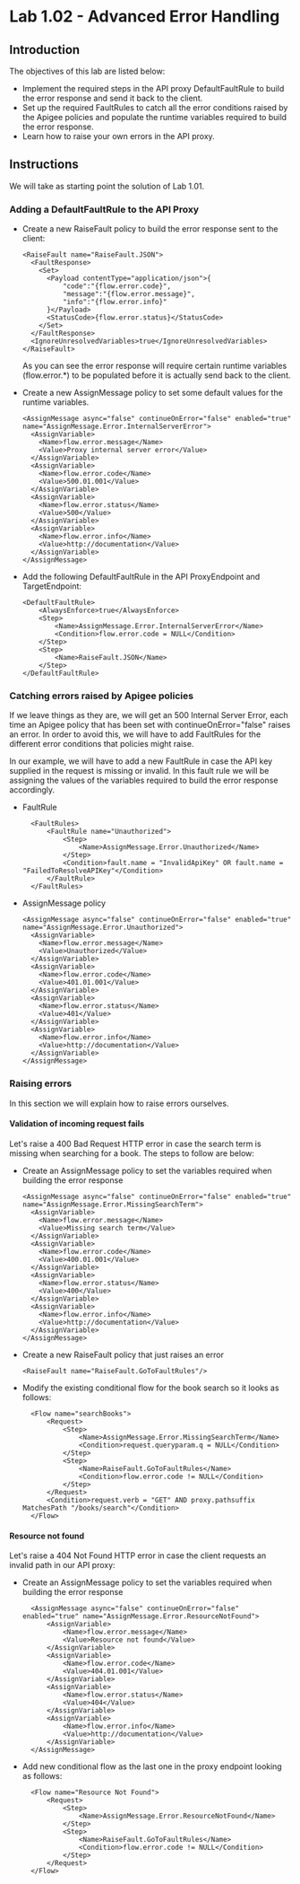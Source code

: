 # Lab 1.02 - Advanced Error Handling 

## Introduction

The objectives of this lab are listed below:

* Implement the required steps in the API proxy DefaultFaultRule to build the error response and send it back to the client. 
* Set up the required FaultRules to catch all the error conditions raised by the  Apigee policies and populate the runtime variables required to build the error response.
* Learn how to raise your own errors in the API proxy.

## Instructions

We will take as starting point the solution of Lab 1.01.

### Adding a DefaultFaultRule to the API Proxy

* Create a new RaiseFault policy to build the error response sent to the client:

      <RaiseFault name="RaiseFault.JSON">
        <FaultResponse>
          <Set>
            <Payload contentType="application/json">{
                "code":"{flow.error.code}",
                "message":"{flow.error.message}",
                "info":"{flow.error.info}"
            }</Payload>
            <StatusCode>{flow.error.status}</StatusCode>
          </Set>
        </FaultResponse>
        <IgnoreUnresolvedVariables>true</IgnoreUnresolvedVariables>
      </RaiseFault>

    As you can see the error response will require certain runtime variables (flow.error.*) to be populated before it is actually send back to the client.

* Create a new AssignMessage policy to set some default values for the runtime variables.

      <AssignMessage async="false" continueOnError="false" enabled="true" name="AssignMessage.Error.InternalServerError">
        <AssignVariable>
          <Name>flow.error.message</Name>
          <Value>Proxy internal server error</Value>
        </AssignVariable>
        <AssignVariable>
          <Name>flow.error.code</Name>
          <Value>500.01.001</Value>
        </AssignVariable>
        <AssignVariable>
          <Name>flow.error.status</Name>
          <Value>500</Value>
        </AssignVariable>
        <AssignVariable>
          <Name>flow.error.info</Name>
          <Value>http://documentation</Value>
        </AssignVariable>
      </AssignMessage>

* Add the following DefaultFaultRule in the API ProxyEndpoint and TargetEndpoint:

      <DefaultFaultRule>
          <AlwaysEnforce>true</AlwaysEnforce>
          <Step>
              <Name>AssignMessage.Error.InternalServerError</Name>
              <Condition>flow.error.code = NULL</Condition>
          </Step>
          <Step>
              <Name>RaiseFault.JSON</Name>
          </Step>
      </DefaultFaultRule>

### Catching errors raised by Apigee policies

If we leave things as they are, we will get an 500 Internal Server Error, each time an Apigee policy that has been set with continueOnError="false" raises an error. In order to avoid this, we will have to add FaultRules for the different error conditions that policies might raise. 

In our example, we will have to add a new FaultRule in case the API key supplied in the request is missing or invalid. In this fault rule we will be assigning the values of the variables required to build the error response accordingly. 

* FaultRule

        <FaultRules>
            <FaultRule name="Unauthorized">
                <Step>
                    <Name>AssignMessage.Error.Unauthorized</Name>
                </Step>
                <Condition>fault.name = "InvalidApiKey" OR fault.name = "FailedToResolveAPIKey"</Condition>
            </FaultRule>
        </FaultRules>

* AssignMessage policy

      <AssignMessage async="false" continueOnError="false" enabled="true" name="AssignMessage.Error.Unauthorized">
        <AssignVariable>
          <Name>flow.error.message</Name>
          <Value>Unauthorized</Value>
        </AssignVariable>
        <AssignVariable>
          <Name>flow.error.code</Name>
          <Value>401.01.001</Value>
        </AssignVariable>
        <AssignVariable>
          <Name>flow.error.status</Name>
          <Value>401</Value>
        </AssignVariable>
        <AssignVariable>
          <Name>flow.error.info</Name>
          <Value>http://documentation</Value>
        </AssignVariable>
      </AssignMessage>

### Raising errors

In this section we will explain how to raise errors ourselves. 

#### Validation of incoming request fails

Let's raise a 400 Bad Request HTTP error in case the search term is missing when searching for a book. The steps to follow are below:

* Create an AssignMessage policy to set the variables required when building the error response

      <AssignMessage async="false" continueOnError="false" enabled="true" name="AssignMessage.Error.MissingSearchTerm">
        <AssignVariable>
          <Name>flow.error.message</Name>
          <Value>Missing search term</Value>
        </AssignVariable>
        <AssignVariable>
          <Name>flow.error.code</Name>
          <Value>400.01.001</Value>
        </AssignVariable>
        <AssignVariable>
          <Name>flow.error.status</Name>
          <Value>400</Value>
        </AssignVariable>
        <AssignVariable>
          <Name>flow.error.info</Name>
          <Value>http://documentation</Value>
        </AssignVariable>
      </AssignMessage>

* Create a new RaiseFault policy that just raises an error

      <RaiseFault name="RaiseFault.GoToFaultRules"/>

* Modify the existing conditional flow for the book search so it looks as follows:

        <Flow name="searchBooks">
            <Request>
                <Step>
                    <Name>AssignMessage.Error.MissingSearchTerm</Name>
                    <Condition>request.queryparam.q = NULL</Condition>
                </Step>
                <Step>
                    <Name>RaiseFault.GoToFaultRules</Name>
                    <Condition>flow.error.code != NULL</Condition>
                </Step>
            </Request>
            <Condition>request.verb = "GET" AND proxy.pathsuffix MatchesPath "/books/search"</Condition>
        </Flow>

#### Resource not found

Let's raise a 404 Not Found HTTP error in case the client requests an invalid path in our API proxy:

* Create an AssignMessage policy to set the variables required when building the error response

        <AssignMessage async="false" continueOnError="false" enabled="true" name="AssignMessage.Error.ResourceNotFound">
            <AssignVariable>
                <Name>flow.error.message</Name>
                <Value>Resource not found</Value>
            </AssignVariable>
            <AssignVariable>
                <Name>flow.error.code</Name>
                <Value>404.01.001</Value>
            </AssignVariable>
            <AssignVariable>
                <Name>flow.error.status</Name>
                <Value>404</Value>
            </AssignVariable>
            <AssignVariable>
                <Name>flow.error.info</Name>
                <Value>http://documentation</Value>
            </AssignVariable>
        </AssignMessage>

* Add new conditional flow as the last one in the proxy endpoint looking as follows:

        <Flow name="Resource Not Found">
            <Request>
                <Step>
                    <Name>AssignMessage.Error.ResourceNotFound</Name>
                </Step>
                <Step>
                    <Name>RaiseFault.GoToFaultRules</Name>
                    <Condition>flow.error.code != NULL</Condition>
                </Step>
            </Request>
        </Flow>

